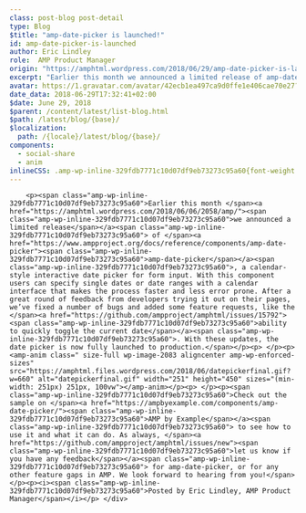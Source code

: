 ```yaml
---
class: post-blog post-detail
type: Blog
$title: "amp-date-picker is launched!"
id: amp-date-picker-is-launched
author: Eric Lindley
role:  AMP Product Manager
origin: "https://amphtml.wordpress.com/2018/06/29/amp-date-picker-is-launched/amp/"
excerpt: "Earlier this month we announced a limited release of amp-date-picker, a calendar-style interactive date picker for form input. With this component users can specify single dates or date ranges with a calendar interface that makes the process faster and less error prone. After a great round of feedback from developers trying it out on their [&#8230;]"
avatar: https://1.gravatar.com/avatar/42ecb1ea497ca9d0ffe1e406cae70e27?s=96&d=identicon&r=G
date_data: 2018-06-29T17:32:41+02:00
$date: June 29, 2018
$parent: /content/latest/list-blog.html
$path: /latest/blog/{base}/
$localization:
  path: /{locale}/latest/blog/{base}/
components:
  - social-share
  - anim
inlineCSS: .amp-wp-inline-329fdb7771c10d07df9eb73273c95a60{font-weight:400;}
---
```


<div class="amp-wp-article-content">

		<p><span class="amp-wp-inline-329fdb7771c10d07df9eb73273c95a60">Earlier this month </span><a href="https://amphtml.wordpress.com/2018/06/06/2058/amp/"><span class="amp-wp-inline-329fdb7771c10d07df9eb73273c95a60">we announced a limited release</span></a><span class="amp-wp-inline-329fdb7771c10d07df9eb73273c95a60"> of </span><a href="https://www.ampproject.org/docs/reference/components/amp-date-picker"><span class="amp-wp-inline-329fdb7771c10d07df9eb73273c95a60">amp-date-picker</span></a><span class="amp-wp-inline-329fdb7771c10d07df9eb73273c95a60">, a calendar-style interactive date picker for form input. With this component users can specify single dates or date ranges with a calendar interface that makes the process faster and less error prone. After a great round of feedback from developers trying it out on their pages, we’ve fixed a number of bugs and added some feature requests, like the </span><a href="https://github.com/ampproject/amphtml/issues/15792"><span class="amp-wp-inline-329fdb7771c10d07df9eb73273c95a60">ability to quickly toggle the current date</span></a><span class="amp-wp-inline-329fdb7771c10d07df9eb73273c95a60">. With these updates, the date picker is now fully launched to production.</span></p><p> </p><p><amp-anim class=" size-full wp-image-2083 aligncenter amp-wp-enforced-sizes" src="https://amphtml.files.wordpress.com/2018/06/datepickerfinal.gif?w=660" alt="datepickerfinal.gif" width="251" height="450" sizes="(min-width: 251px) 251px, 100vw"></amp-anim></p><p> </p><p><span class="amp-wp-inline-329fdb7771c10d07df9eb73273c95a60">Check out the sample on </span><a href="https://ampbyexample.com/components/amp-date-picker/"><span class="amp-wp-inline-329fdb7771c10d07df9eb73273c95a60">AMP by Example</span></a><span class="amp-wp-inline-329fdb7771c10d07df9eb73273c95a60"> to see how to use it and what it can do. As always, </span><a href="https://github.com/ampproject/amphtml/issues/new"><span class="amp-wp-inline-329fdb7771c10d07df9eb73273c95a60">let us know if you have any feedback</span></a><span class="amp-wp-inline-329fdb7771c10d07df9eb73273c95a60"> for amp-date-picker, or for any other feature gaps in AMP. We look forward to hearing from you!</span></p><p><i><span class="amp-wp-inline-329fdb7771c10d07df9eb73273c95a60">Posted by Eric Lindley, AMP Product Manager</span></i></p>	</div>

	

</div>

